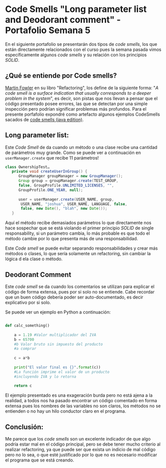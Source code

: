 # Code Smells "Long parameter list and Deodorant comment" - Portafolio Semana 5

En el siguiente portafolio se presentarán dos tipos de *code smells*, los que están directamente relacionados con el curso pues la semana pasada vimos específicamente algunos *code smells* y su relación con los principios *SOLID*.

## ¿Qué se entiende por Code smells?

[Martin Fowler](https://martinfowler.com/bliki/CodeSmell.html) en su libro "Refactoring", los define de la siguiente forma: "*A code smell is a surface indication that usually corresponds to a deeper problem in the system*", es decir, son pistas que nos llevan a pensar que el código presentado posee errores, las que se detectan por una simple inspección pero podrían significar problemas más profundos. Para el presente porfafolio expondré como artefacto algunos ejemplos CodeSmells sacados de [code smells (java edition)](https://elearning.industriallogic.com/gh/submit?Action=PageAction&album=recognizingSmells&path=recognizingSmells/longParameterList/longParameterList&devLanguage=Java).

## Long parameter list:

Este *Code Smell* de da cuando un método o una clase recibe una cantidad de parámetros muy grande. Como se puede ver a continuación en `userManager.create` que recibe 11 parámetros!

```java
class OwnershipTest…
   private void createUserInGroup() {
      GroupManager groupManager = new GroupManager();
      Group group = groupManager.create(TEST_GROUP, 
      false, GroupProfile.UNLIMITED_LICENSES, "", 
      GroupProfile.ONE_YEAR, null);
      
      user = userManager.create(USER_NAME, group,
       USER_NAME, "joshua", USER_NAME, LANGUAGE, false,
       false, new Date(), "blah", new Date());
   }
```

Aquí el método recibe demasiados parámetros lo que directamente nos hace sospechar que se está violando el primer principio *SOLID* de single responsability, si un parámetro cambia, lo más probable es que todo el método cambie por lo que presenta más de una responsabilidad.

Este *Code smell* se puede evitar separando responsabilidades y crear más métodos o clases, lo que sería solamente un refactoring, sin cambiar la lógica d ela clase o método.

## Deodorant Comment

Este *code smell* se da cuando los comentarios se utilizan para explicar el código de forma extensa, pues por si solo no se entiende. Cabe recordar que un buen código debería poder ser auto-documentado, es decir explicativo por si solo. 

Se puede ver un ejemplo en Python a continuación:


```python

def calc_something()
	
	a = 1.19 #Valor multiplicador del IVA
	b = 65700 
	#b Valor bruto sin impuesto del producto
	#a comprar
	
	c = a*b
	
	print("El valor final es {}".format(c))
	#La función imprime el valor de un producto
	#incluyendo IVA y lo retorna
	
	return c
```

El ejemplo presentado es una exageración burda pero no está ajena a la realidad, a todos nos ha pasado encontrar un código comentado en forma extensa pues los nombres de las variables no son claros, los métodos no se entienden o no hay un hilo conductor claro en el programa.
## Conclusión:

Me parece que los *code smells* son un excelente indicador de que algo podría estar mal en el código principal, pero se debe tener mucho criterio al realizar refactoring, ya que puede ser que exista un indicio de mal código pero no lo sea, o que esté justificado por lo que no es necesario modificar el programa que se está creando.
